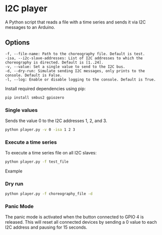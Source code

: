 # I2C player

A Python script that reads a file with a time series and sends it via I2C messages to an Arduino.


## Options
```
-f, --file-name: Path to the choreography file. Default is test.
-isa, --i2c-slave-addresses: List of I2C addresses to which the choreography is directed. Default is [1..24].
-v, --value: Set a single value to send to the I2C bus.
-d, --dry-run: Simulate sending I2C messages, only prints to the console. Default is False.
-l, --log: Enable or disable logging to the console. Default is True.
```

Install required dependencies using pip:

```bash
pip install smbus2 gpiozero
```


### Single values
Sends the value 0 to the I2C addresses 1, 2, and 3.

```bash
python player.py -v 0 -isa 1 2 3
```

### Execute a time series
To execute a time series file on all I2C slaves:

```bash
python player.py -f test_file
```

Example
### Dry run

```bash
python player.py -f choreography_file -d
```

### Panic Mode
The panic mode is activated when the button connected to GPIO 4 is released. This will reset all connected devices by sending a 0 value to each I2C address and pausing for 15 seconds.
